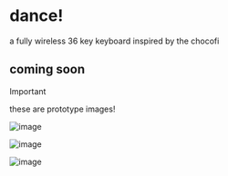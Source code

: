# dance!
a fully wireless 36 key keyboard inspired by the chocofi

## coming soon

>[!IMPORTANT]
>these are prototype images!

![image](https://github.com/chase-hunter/dance/assets/122387925/f5b97734-94a3-491f-99fc-8831f2fc040e)

![image](https://github.com/chase-hunter/dance/assets/122387925/6eddcbcd-b806-4695-b4e6-1e565556e29c)  

![image](https://github.com/chase-hunter/dance/assets/122387925/b2df23ee-f1e1-4b28-a517-0431c28e33ea)
